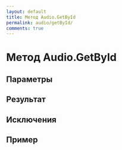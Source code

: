 ```yaml
---
layout: default
title: Метод Audio.GetById
permalink: audio/getById/
comments: true
---
```

# Метод Audio.GetById

## Параметры

## Результат

## Исключения

## Пример
```csharp

```

